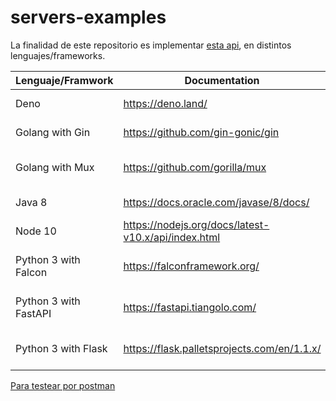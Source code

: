 # servers-examples

La finalidad de este repositorio es implementar [esta api](https://github.com/mesaglio/server-example/blob/master/swagger/swagger-3.yml), en distintos lenguajes/frameworks.

| Lenguaje/Framwork     | Documentation                                       | Example                                                                      |
|-----------------------|-----------------------------------------------------|------------------------------------------------------------------------------|
| Deno                  | https://deno.land/                                  | https://github.com/mesaglio/server-example/tree/master/deno-server           |
| Golang with Gin       | https://github.com/gin-gonic/gin                    | https://github.com/mesaglio/server-example/tree/master/go-gin-server         |
| Golang with Mux       | https://github.com/gorilla/mux                      | https://github.com/mesaglio/server-example/tree/master/go-mux-server         |
| Java 8                | https://docs.oracle.com/javase/8/docs/              | https://github.com/mesaglio/server-example/tree/master/java-server           |
| Node 10               | https://nodejs.org/docs/latest-v10.x/api/index.html | https://github.com/mesaglio/server-example/tree/master/nodejs-server         |
| Python 3 with Falcon  | https://falconframework.org/                        | https://github.com/mesaglio/server-example/tree/master/python-falcon-server  |
| Python 3 with FastAPI | https://fastapi.tiangolo.com/                       | https://github.com/mesaglio/server-example/tree/master/python-fastapi-server |
| Python 3 with Flask   | https://flask.palletsprojects.com/en/1.1.x/         | https://github.com/mesaglio/server-example/tree/master/python-flask-server   |

[Para testear por postman](https://www.postman.com/collections/312b18a3c17171bdde6d)
